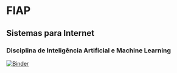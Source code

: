 # FIAP
## Sistemas para Internet
### Disciplina de Inteligência Artificial e Machine Learning


<!-- [![Binder](https://mybinder.org/badge_logo.svg)](https://mybinder.org/v2/gh/thaisneubauer/FIAP-2TIN/master) -->
[![Binder](https://mybinder.org/badge_logo.svg)](https://mybinder.org/v2/gh/Fernando-de-Oliveira/FIAP-2TIN/dev)
